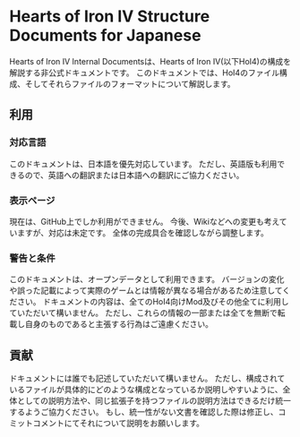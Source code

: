 # Hearts of Iron IV Structure Documents for Japanese

Hearts of Iron IV Internal Documentsは、Hearts of Iron IV(以下HoI4)の構成を解説する非公式ドキュメントです。
このドキュメントでは、HoI4のファイル構成、そしてそれらファイルのフォーマットについて解説します。

## 利用
### 対応言語
このドキュメントは、日本語を優先対応しています。
ただし、英語版も利用できるので、英語への翻訳または日本語への翻訳にご協力ください。
### 表示ページ
現在は、GitHub上でしか利用ができません。
今後、Wikiなどへの変更も考えていますが、対応は未定です。
全体の完成具合を確認しながら調整します。
### 警告と条件
このドキュメントは、オープンデータとして利用できます。
バージョンの変化や誤った記載によって実際のゲームとは情報が異なる場合があるため注意してください。
ドキュメントの内容は、全てのHoI4向けMod及びその他全てに利用していただいて構いません。
ただし、これらの情報の一部または全てを無断で転載し自身のものであると主張する行為はご遠慮ください。

## 貢献
ドキュメントには誰でも記述していただいて構いません。
ただし、構成されているファイルが具体的にどのような構成となっているか説明しやすいように、全体としての説明方法や、同じ拡張子を持つファイルの説明方法はできるだけ統一するようご協力ください。
もし、統一性がない文書を確認した際は修正し、コミットコメントにてそれについて説明をお願いします。
